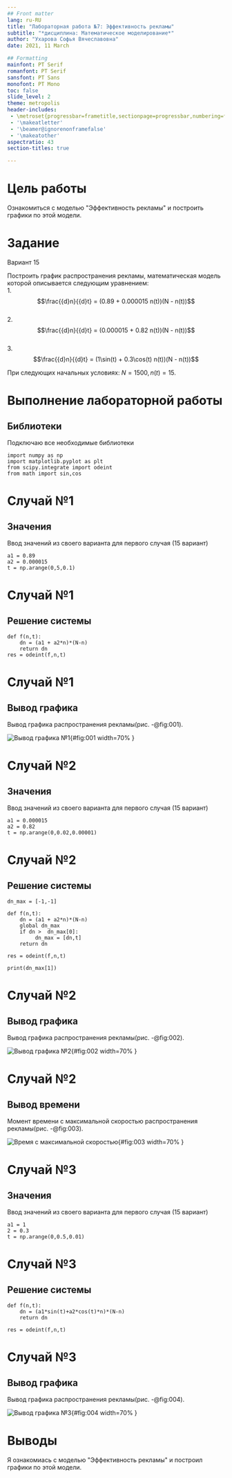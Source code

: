 ```yaml
---
## Front matter
lang: ru-RU
title: "Лабораторная работа №7: Эффективность рекламы"
subtitle: "*дисциплина: Математическое моделирование*"
author: "Ухарова Софья Вячеславовна"
date: 2021, 11 March

## Formatting
mainfont: PT Serif
romanfont: PT Serif
sansfont: PT Sans
monofont: PT Mono
toc: false
slide_level: 2
theme: metropolis
header-includes:
 - \metroset{progressbar=frametitle,sectionpage=progressbar,numbering=fraction}
 - '\makeatletter'
 - '\beamer@ignorenonframefalse'
 - '\makeatother'
aspectratio: 43
section-titles: true

---
```


# Цель работы

Ознакомиться с моделью "Эффективность рекламы" и построить графики по этой модели.

# Задание

Вариант 15

Построить график распространения рекламы, математическая модель которой описывается
следующим уравнением:  
1.$$\frac{{d}n}{{d}t} = (0.89 + 0.000015 n(t))(N - n(t))$$  
2.$$\frac{{d}n}{{d}t} = (0.000015 + 0.82 n(t))(N - n(t))$$  
3.$$\frac{{d}n}{{d}t} = (1\sin(t) + 0.3\cos(t) n(t))(N - n(t))$$

При следующих начальных условиях: $N = 1500, n(t) = 15$.

# Выполнение лабораторной работы

## Библиотеки

Подключаю все необходимые библиотеки

```
import numpy as np
import matplotlib.pyplot as plt
from scipy.integrate import odeint
from math import sin,cos
```

# Случай №1
## Значения
Ввод значений из своего варианта для первого случая (15 вариант)
```
a1 = 0.89
a2 = 0.000015
t = np.arange(0,5,0.1)
```
# Случай №1
## Решение системы
```
def f(n,t):
    dn = (a1 + a2*n)*(N-n)
    return dn
res = odeint(f,n,t)
```
# Случай №1
## Вывод графика

Вывод графика распространения рекламы(рис. -@fig:001).

![Вывод графика №1](images/1.png){#fig:001 width=70% }

# Случай №2
## Значения
Ввод значений из своего варианта для первого случая (15 вариант)
```
a1 = 0.000015
a2 = 0.82
t = np.arange(0,0.02,0.00001)
```
# Случай №2
## Решение системы
```
dn_max = [-1,-1]

def f(n,t):
    dn = (a1 + a2*n)*(N-n)
    global dn_max
    if dn >  dn_max[0]:
         dn_max = [dn,t]
    return dn

res = odeint(f,n,t)

print(dn_max[1])
```
# Случай №2
## Вывод графика

Вывод графика распространения рекламы(рис. -@fig:002).

![Вывод графика №2](images/2.png){#fig:002 width=70% }

# Случай №2
## Вывод времени

Момент времени с максимальной скоростью распространения рекламы(рис. -@fig:003).

![Время с максимальной скоростью](images/3.png){#fig:003 width=70% }

# Случай №3
## Значения
Ввод значений из своего варианта для первого случая (15 вариант)
```
a1 = 1
2 = 0.3
t = np.arange(0,0.5,0.01)
```

# Случай №3
## Решение системы
```
def f(n,t):
    dn = (a1*sin(t)+a2*cos(t)*n)*(N-n)
    return dn

res = odeint(f,n,t)
```

# Случай №3
## Вывод графика

Вывод графика распространения рекламы(рис. -@fig:004).

![Вывод графика №3](images/4.png){#fig:004 width=70% }


# Выводы

Я ознакомиась с моделью "Эффективность рекламы" и построил графики по этой модели.
